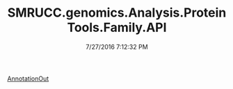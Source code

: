 ﻿---
title: SMRUCC.genomics.Analysis.ProteinTools.Family.API
date: 7/27/2016 7:12:32 PM
---

[AnnotationOut](T-SMRUCC.genomics.Analysis.ProteinTools.Family.API.AnnotationOut.html)
